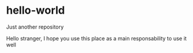 # hello-world
Just another repository

Hello stranger, I hope you use this place as a main responsability to use it well
